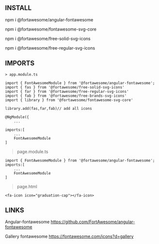 ## INSTALL

npm i @fortawesome/angular-fontawesome

npm i @fortawesome/fontawesome-svg-core

npm i @fortawesome/free-solid-svg-icons

npm i @fortawesome/free-regular-svg-icons


## IMPORTS 
```
> app.module.ts

import { FontAwesomeModule } from '@fortawesome/angular-fontawesome';
import { fas } from '@fortawesome/free-solid-svg-icons'
import { far } from '@fortawesome/free-regular-svg-icons'
import { fab } from '@fortawesome/free-brands-svg-icons'
import { library } from '@fortawesome/fontawesome-svg-core'

library.add(fas,far,fab)// add all icons

@NgModule({
    ...

imports:[
    ...
    FontAwesomeModule
]
```


> page.module.ts

```
import { FontAwesomeModule } from '@fortawesome/angular-fontawesome';
imports:[
    ...
    FontAwesomeModule
] 
```

> page.html

```
<fa-icon icon="graduation-cap"></fa-icon> 

```

## LINKS
Angular-fontawesome
https://github.com/FortAwesome/angular-fontawesome

Gallery fontawesome
https://fontawesome.com/icons?d=gallery
